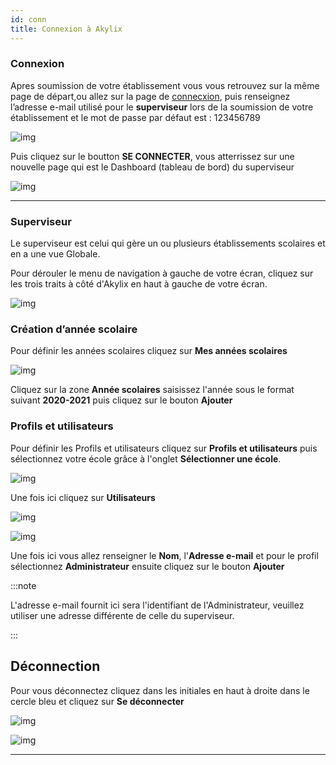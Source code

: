 ```yaml
---
id: conn
title: Connexion à Akylix
---
```


### Connexion

Apres soumission de votre établissement vous vous retrouvez sur la même page de départ,ou allez sur la page de  [connecxion](https://app.akylix.com/login), puis renseignez l’adresse e-mail utilisé pour le **superviseur** lors de la soumission de votre établissement et le mot de passe par défaut est : 123456789

![img](../static/img/connexionSuperviseur.png)

Puis cliquez sur le boutton **SE CONNECTER**, vous atterrissez sur une nouvelle page qui est le Dashboard (tableau de bord) du superviseur

![img](../static/img/Supetrviseur.PNG)

---

### Superviseur

Le superviseur est celui qui gère un ou plusieurs établissements scolaires et en a une vue Globale.

Pour dérouler le menu de navigation à gauche de votre écran, cliquez sur les trois traits à côté d'Akylix en haut à gauche de votre écran.

![img](../static/img/Deroulant.png)

### Création d’année scolaire

Pour définir les années scolaires cliquez sur **Mes années scolaires**

![img](../static/img/AnneeScolaire.PNG)

Cliquez sur la zone **Année scolaires** saisissez l'année sous le format suivant **2020-2021** puis cliquez sur le bouton **Ajouter**

### Profils et utilisateurs

Pour définir les Profils et utilisateurs cliquez sur **Profils et utilisateurs** puis sélectionnez votre école grâce à l'onglet **Sélectionner une école**.

![img](../static/img/ProfilUtilisateur1.png)

Une fois ici cliquez sur **Utilisateurs**

![img](../static/img/ProfilUtilisateur2.png)

![img](../static/img/ProfilUtilisateur3.png)

Une fois ici vous allez renseigner le **Nom**, l'**Adresse e-mail** et pour le profil sélectionnez **Administrateur** ensuite cliquez sur le bouton **Ajouter**

:::note

L'adresse e-mail fournit ici sera l'identifiant de l'Administrateur, veuillez utiliser une adresse différente de celle du superviseur.

:::

## Déconnection
Pour vous déconnectez cliquez dans les initiales en haut à droite dans le cercle bleu et cliquez sur **Se déconnecter**

![img](../static/img/Deconnexion1.png)

![img](../static/img/Deconnexion2.png)

---